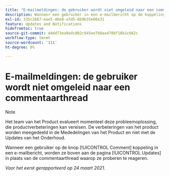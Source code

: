 ```yaml
---
title: "E-mailmeldingen: de gebruiker wordt niet omgeleid naar een commentaarthread"
description: Wanneer een gebruiker in een e-mailbericht op de koppeling Opmerking klikt, wordt deze boven aan het dialoogvenster [!UICONTROL Updates] in plaats van de commentaarthread waarop ze proberen te reageren.
exl-id: 335c2867-eae5-46e8-a7d5-8b9b35e66e31
feature: Updates and Notifications
hidefromtoc: true
source-git-commit: d4dd73ea9edc802c945ee7b8aa478bf18b1c662c
workflow-type: tm+mt
source-wordcount: '111'
ht-degree: 0%

---
```


# E-mailmeldingen: de gebruiker wordt niet omgeleid naar een commentaarthread

<!--Article created by request-->

>[!NOTE]
>
>Het team van het Product evalueert momenteel deze probleemoplossing, die productverbeteringen kan vereisen. De verbeteringen van het product worden meegedeeld in de Mededelingen van het Product en niet met de Updates van het Onderhoud.

Wanneer een gebruiker op de knop [!UICONTROL Comment] koppeling in een e-mailbericht, worden ze boven aan de pagina [!UICONTROL Updates] in plaats van de commentaarthread waarop ze proberen te reageren.

_Voor het eerst gerapporteerd op 24 maart 2021._
